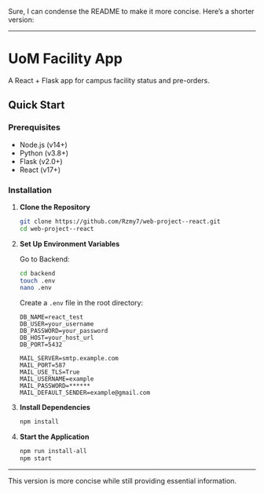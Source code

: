 Sure, I can condense the README to make it more concise. Here’s a shorter version:

---

# UoM Facility App

A React + Flask app for campus facility status and pre-orders.

## Quick Start

### Prerequisites

- Node.js (v14+)
- Python (v3.8+)
- Flask (v2.0+)
- React (v17+)

### Installation

1. **Clone the Repository**

   ```bash
   git clone https://github.com/Rzmy7/web-project--react.git
   cd web-project--react
   ```

2. **Set Up Environment Variables**

   Go to Backend:
   
   ```bash
   cd backend
   touch .env
   nano .env
   ```
   
   Create a `.env` file in the root directory:

   ```plaintext
   DB_NAME=react_test
   DB_USER=your_username
   DB_PASSWORD=your_password
   DB_HOST=your_host_url
   DB_PORT=5432

   MAIL_SERVER=smtp.example.com
   MAIL_PORT=587
   MAIL_USE_TLS=True
   MAIL_USERNAME=example
   MAIL_PASSWORD=******
   MAIL_DEFAULT_SENDER=example@gmail.com
   ```

4. **Install Dependencies**

   ```bash
   npm install
   ```

5. **Start the Application**

   ```bash
   npm run install-all
   npm start
   ```




---

This version is more concise while still providing essential information.
